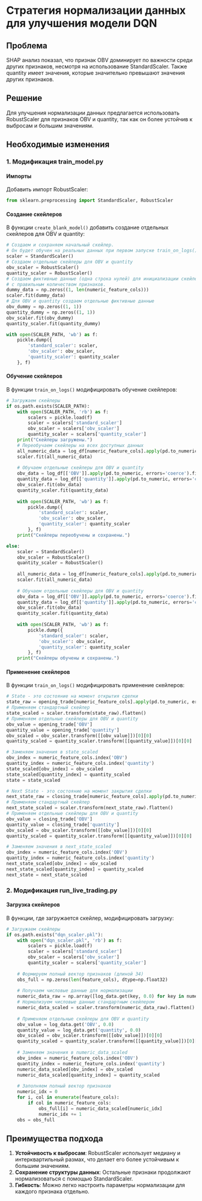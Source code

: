 # Стратегия нормализации данных для улучшения модели DQN

## Проблема

SHAP анализ показал, что признак OBV доминирует по важности среди других признаков, несмотря на использование StandardScaler. Также quantity имеет значения, которые значительно превышают значения других признаков.

## Решение

Для улучшения нормализации данных предлагается использовать RobustScaler для признаков OBV и quantity, так как он более устойчив к выбросам и большим значениям.

## Необходимые изменения

### 1. Модификация train_model.py

#### Импорты
Добавить импорт RobustScaler:
```python
from sklearn.preprocessing import StandardScaler, RobustScaler
```

#### Создание скейлеров
В функции `create_blank_model()` добавить создание отдельных скейлеров для OBV и quantity:
```python
# Создаем и сохраняем начальный скейлер.
# Он будет обучен на реальных данных при первом запуске train_on_logs().
scaler = StandardScaler()
# Создаем отдельные скейлеры для OBV и quantity
obv_scaler = RobustScaler()
quantity_scaler = RobustScaler()
# Создаем фиктивные данные (одна строка нулей) для инициализации скейлеров
# с правильным количеством признаков.
dummy_data = np.zeros((1, len(numeric_feature_cols)))
scaler.fit(dummy_data)
# Для OBV и quantity создаем отдельные фиктивные данные
obv_dummy = np.zeros((1, 1))
quantity_dummy = np.zeros((1, 1))
obv_scaler.fit(obv_dummy)
quantity_scaler.fit(quantity_dummy)

with open(SCALER_PATH, 'wb') as f:
    pickle.dump({
        'standard_scaler': scaler,
        'obv_scaler': obv_scaler,
        'quantity_scaler': quantity_scaler
    }, f)
```

#### Обучение скейлеров
В функции `train_on_logs()` модифицировать обучение скейлеров:
```python
# Загружаем скейлеры
if os.path.exists(SCALER_PATH):
    with open(SCALER_PATH, 'rb') as f:
        scalers = pickle.load(f)
        scaler = scalers['standard_scaler']
        obv_scaler = scalers['obv_scaler']
        quantity_scaler = scalers['quantity_scaler']
    print("Скейлеры загружены.")
    # Переобучаем скейлеры на всех доступных данных
    all_numeric_data = log_df[numeric_feature_cols].apply(pd.to_numeric, errors='coerce').fillna(0).values
    scaler.fit(all_numeric_data)
    
    # Обучаем отдельные скейлеры для OBV и quantity
    obv_data = log_df[['OBV']].apply(pd.to_numeric, errors='coerce').fillna(0).values
    quantity_data = log_df[['quantity']].apply(pd.to_numeric, errors='coerce').fillna(0).values
    obv_scaler.fit(obv_data)
    quantity_scaler.fit(quantity_data)
    
    with open(SCALER_PATH, 'wb') as f:
        pickle.dump({
            'standard_scaler': scaler,
            'obv_scaler': obv_scaler,
            'quantity_scaler': quantity_scaler
        }, f)
    print("Скейлеры переобучены и сохранены.")

else:
    scaler = StandardScaler()
    obv_scaler = RobustScaler()
    quantity_scaler = RobustScaler()
    
    all_numeric_data = log_df[numeric_feature_cols].apply(pd.to_numeric, errors='coerce').fillna(0).values
    scaler.fit(all_numeric_data)
    
    # Обучаем отдельные скейлеры для OBV и quantity
    obv_data = log_df[['OBV']].apply(pd.to_numeric, errors='coerce').fillna(0).values
    quantity_data = log_df[['quantity']].apply(pd.to_numeric, errors='coerce').fillna(0).values
    obv_scaler.fit(obv_data)
    quantity_scaler.fit(quantity_data)
    
    with open(SCALER_PATH, 'wb') as f:
        pickle.dump({
            'standard_scaler': scaler,
            'obv_scaler': obv_scaler,
            'quantity_scaler': quantity_scaler
        }, f)
    print("Скейлеры обучены и сохранены.")
```

#### Применение скейлеров
В функции `train_on_logs()` модифицировать применение скейлеров:
```python
# State - это состояние на момент открытия сделки
state_raw = opening_trade[numeric_feature_cols].apply(pd.to_numeric, errors='coerce').fillna(0).values.reshape(1, -1)
# Применяем стандартный скейлер
state_scaled = scaler.transform(state_raw).flatten()
# Применяем отдельные скейлеры для OBV и quantity
obv_value = opening_trade['OBV']
quantity_value = opening_trade['quantity']
obv_scaled = obv_scaler.transform([[obv_value]])[0][0]
quantity_scaled = quantity_scaler.transform([[quantity_value]])[0][0]

# Заменяем значения в state_scaled
obv_index = numeric_feature_cols.index('OBV')
quantity_index = numeric_feature_cols.index('quantity')
state_scaled[obv_index] = obv_scaled
state_scaled[quantity_index] = quantity_scaled
state = state_scaled

# Next State - это состояние на момент закрытия сделки
next_state_raw = closing_trade[numeric_feature_cols].apply(pd.to_numeric, errors='coerce').fillna(0).values.reshape(1, -1)
# Применяем стандартный скейлер
next_state_scaled = scaler.transform(next_state_raw).flatten()
# Применяем отдельные скейлеры для OBV и quantity
obv_value = closing_trade['OBV']
quantity_value = closing_trade['quantity']
obv_scaled = obv_scaler.transform([[obv_value]])[0][0]
quantity_scaled = quantity_scaler.transform([[quantity_value]])[0][0]

# Заменяем значения в next_state_scaled
obv_index = numeric_feature_cols.index('OBV')
quantity_index = numeric_feature_cols.index('quantity')
next_state_scaled[obv_index] = obv_scaled
next_state_scaled[quantity_index] = quantity_scaled
next_state = next_state_scaled
```

### 2. Модификация run_live_trading.py

#### Загрузка скейлеров
В функции, где загружается скейлер, модифицировать загрузку:
```python
# Загружаем скейлеры
if os.path.exists("dqn_scaler.pkl"):
    with open("dqn_scaler.pkl", 'rb') as f:
        scalers = pickle.load(f)
        scaler = scalers['standard_scaler']
        obv_scaler = scalers['obv_scaler']
        quantity_scaler = scalers['quantity_scaler']
    
    # Формируем полный вектор признаков (длиной 34)
    obs_full = np.zeros(len(feature_cols), dtype=np.float32)
    
    # Получаем числовые данные для нормализации
    numeric_data_raw = np.array([log_data.get(key, 0.0) for key in numeric_feature_cols], dtype=np.float32).reshape(1, -1)
    # Нормализуем числовые данные стандартным скейлером
    numeric_data_scaled = scaler.transform(numeric_data_raw).flatten()
    
    # Применяем отдельные скейлеры для OBV и quantity
    obv_value = log_data.get('OBV', 0.0)
    quantity_value = log_data.get('quantity', 0.0)
    obv_scaled = obv_scaler.transform([[obv_value]])[0][0]
    quantity_scaled = quantity_scaler.transform([[quantity_value]])[0][0]
    
    # Заменяем значения в numeric_data_scaled
    obv_index = numeric_feature_cols.index('OBV')
    quantity_index = numeric_feature_cols.index('quantity')
    numeric_data_scaled[obv_index] = obv_scaled
    numeric_data_scaled[quantity_index] = quantity_scaled
    
    # Заполняем полный вектор признаков
    numeric_idx = 0
    for i, col in enumerate(feature_cols):
        if col in numeric_feature_cols:
            obs_full[i] = numeric_data_scaled[numeric_idx]
            numeric_idx += 1
    obs = obs_full
```

## Преимущества подхода

1. **Устойчивость к выбросам**: RobustScaler использует медиану и интерквартильный размах, что делает его более устойчивым к большим значениям.
2. **Сохранение структуры данных**: Остальные признаки продолжают нормализоваться с помощью StandardScaler.
3. **Гибкость**: Можно легко настроить параметры нормализации для каждого признака отдельно.